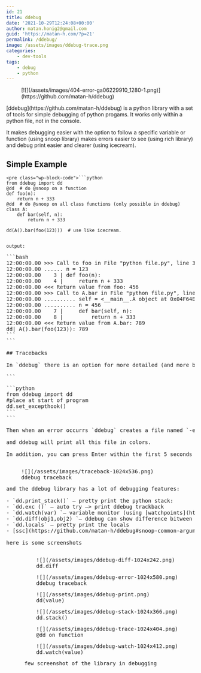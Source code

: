 ```yaml
---
id: 21
title: ddebug
date: '2021-10-29T12:24:08+00:00'
author: matan.honig2@gmail.com
guid: 'https://matan-h.com/?p=21'
permalink: /ddebug/
image: /assets/images/ddebug-trace.png
categories:
    - dev-tools
tags:
    - debug
    - python
---
```


<figure class="wp-block-image size-medium is-resized">[![](/assets/images/404-error-ga06229910_1280-1.png)](https://github.com/matan-h/ddebug)</figure>[ddebug](https://github.com/matan-h/ddebug) is a python library with a set of tools for simple debugging of python progams. It works only within a python file, not in the console.

It makes debugging easier with the option to follow a specific variable or function (using snoop library) makes errors easier to see (using rich library) and debug print easier and clearer (using icecream).

## Simple Example

```
<pre class="wp-block-code">```python
from ddebug import dd
@dd  # do @snoop on a function
def foo(n):
    return n + 333
@dd  # do @snoop on all class functions (only possible in ddebug)
class A:
    def bar(self, n):
        return n + 333

dd(A().bar(foo(123)))  # use like icecream.
```
```

output:

```
<pre class="wp-block-code">```bash
12:00:00.00 >>> Call to foo in File "python file.py", line 3
12:00:00.00 ...... n = 123
12:00:00.00    3 | def foo(n):
12:00:00.00    4 |     return n + 333
12:00:00.00 <<< Return value from foo: 456
12:00:00.00 >>> Call to A.bar in File "python file.py", line 7
12:00:00.00 .......... self = <__main__.A object at 0x04F64E80>
12:00:00.00 .......... n = 456
12:00:00.00    7 |     def bar(self, n):
12:00:00.00    8 |         return n + 333
12:00:00.00 <<< Return value from A.bar: 789
dd| A().bar(foo(123)): 789
```
```

## Tracebacks

In `ddebug` there is an option for more detailed (and more beautiful) traceback than the regular traceback:

```
<pre class="wp-block-code">```python
from ddebug import dd
#place at start of program
dd.set_excepthook()
```
```

Then when an error occurrs `ddebug` creates a file named `<file>-errors.txt`: the file starts with [rich](https://github.com/willmcgugan/rich) (render Python tracebacks with syntax highlighting and formatting) and then [friendly](https://github.com/aroberge/friendly) explanation of the error.

and ddebug will print all this file in colors.

In addition, you can press Enter within the first 5 seconds after exception and it will open the [pdbr debugger](https://github.com/cansarigol/pdbr). if pdbr has a error, ddebug will start standard pdb:

<figure class="wp-block-image size-large">![](/assets/images/traceback-1024x536.png)<figcaption>ddebug traceback</figcaption></figure>and the ddebug library has a lot of debugging features:

- `dd.print_stack()` – pretty print the python stack:
- `dd.exc ()` – auto try –&gt; print ddebug trackback
- `dd.watch(var) `– variable monitor (using [watchpoints](https://github.com/gaogaotiantian/watchpoints))
- `dd.diff(obj1,obj2) `– ddebug can show difference bitween two objects (using [deepdiff](https://github.com/seperman/deepdiff) )
- `dd.locals` – pretty print the locals
- [ssc](https://github.com/matan-h/ddebug#snoop-common-arguments "https://github.com/matan-h/ddebug#snoop-common-arguments"),[timeit](https://github.com/matan-h/ddebug#timeit),[install](https://github.com/matan-h/ddebug#install),[inspect](https://github.com/matan-h/ddebug#inspect),[pprint](https://github.com/matan-h/ddebug#pprint "https://github.com/matan-h/ddebug#pprint"),[deep](https://github.com/matan-h/ddebug#deep) and [more](https://github.com/matan-h/ddebug#readme "https://github.com/matan-h/ddebug#readme").

here is some screenshots

<figure class="wp-block-gallery has-nested-images columns-1 is-cropped wp-block-gallery-1 is-layout-flex wp-block-gallery-is-layout-flex"><figure class="wp-block-image size-large">![](/assets/images/ddebug-diff-1024x242.png)<figcaption>dd.diff</figcaption></figure><figure class="wp-block-image size-large">![](/assets/images/ddebug-error-1024x580.png)<figcaption>ddebug traceback</figcaption></figure><figure class="wp-block-image size-large">![](/assets/images/ddebug-print.png)<figcaption>dd(value)</figcaption></figure><figure class="wp-block-image size-large">![](/assets/images/ddebug-stack-1024x366.png)<figcaption>dd.stack()</figcaption></figure><figure class="wp-block-image size-large">![](/assets/images/ddebug-trace-1024x404.png)<figcaption>@dd on function</figcaption></figure><figure class="wp-block-image size-large">![](/assets/images/ddebug-watch-1024x412.png)<figcaption>dd.watch(value)</figcaption></figure><figcaption class="blocks-gallery-caption"> few screenshot of the library in debugging</figcaption></figure>